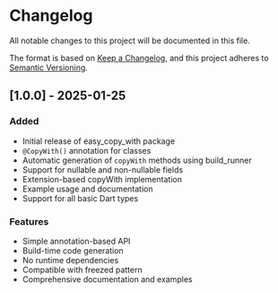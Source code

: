 # Changelog

All notable changes to this project will be documented in this file.

The format is based on [Keep a Changelog](https://keepachangelog.com/en/1.0.0/),
and this project adheres to [Semantic Versioning](https://semver.org/spec/v2.0.0.html).

## [1.0.0] - 2025-01-25

### Added
- Initial release of easy_copy_with package
- `@CopyWith()` annotation for classes
- Automatic generation of `copyWith` methods using build_runner
- Support for nullable and non-nullable fields
- Extension-based copyWith implementation
- Example usage and documentation
- Support for all basic Dart types

### Features
- Simple annotation-based API
- Build-time code generation
- No runtime dependencies
- Compatible with freezed pattern
- Comprehensive documentation and examples